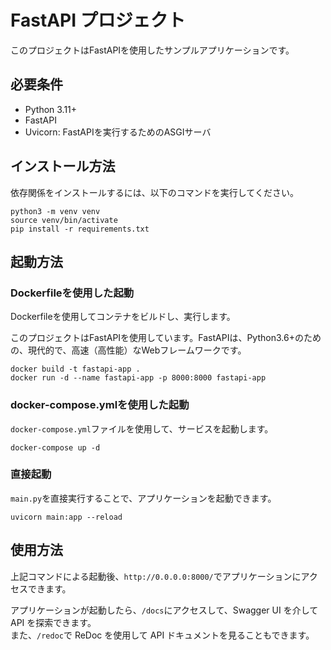 # FastAPI プロジェクト

このプロジェクトはFastAPIを使用したサンプルアプリケーションです。

## 必要条件

- Python 3.11+
- FastAPI
- Uvicorn: FastAPIを実行するためのASGIサーバ

## インストール方法

依存関係をインストールするには、以下のコマンドを実行してください。

```bash:
python3 -m venv venv
source venv/bin/activate
pip install -r requirements.txt

```

## 起動方法

### Dockerfileを使用した起動

Dockerfileを使用してコンテナをビルドし、実行します。

このプロジェクトはFastAPIを使用しています。FastAPIは、Python3.6+のための、現代的で、高速（高性能）なWebフレームワークです。

```bash:
docker build -t fastapi-app .
docker run -d --name fastapi-app -p 8000:8000 fastapi-app
```

### docker-compose.ymlを使用した起動

`docker-compose.yml`ファイルを使用して、サービスを起動します。

```bash:
docker-compose up -d
```

### 直接起動

`main.py`を直接実行することで、アプリケーションを起動できます。

```bash:
uvicorn main:app --reload
```

## 使用方法

上記コマンドによる起動後、`http://0.0.0.0:8000/`でアプリケーションにアクセスできます。  

アプリケーションが起動したら、`/docs`にアクセスして、Swagger UI を介して API を探索できます。  
また、`/redoc`で ReDoc を使用して API ドキュメントを見ることもできます。
